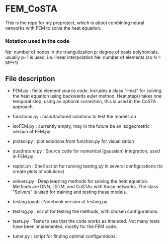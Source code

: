 # FEM_CoSTA

This is the repo for my preproject, which is about combining neural networks with FEM to solve the heat equation.


### Notation used in the code
Np: number of nodes in the triangulization
p: degree of basis polynomials, usually p=1 is used, i.e. linear interpolation
Ne: number of elements (so N = MP+1)


## File description

 - FEM.py : finite element source code. Includes a class "Heat" for solving the heat equation using backwards euler method. Heat.step() takes one temporal step, using an optional correction, this is used in the CoSTA approach.

 - functions.py : manufactured solutions to test the models on

 - isoFEM.py : currently empty, may in the future be an isogeometric version of FEM.py

 - plotsol.py : plot solutions from function.py for visualization

 - quadrature.py : Source code for numerical (gaussian) integration, used in FEM.py

 - replot.sh : Shell script for running testing.py in several configurations (to create plots of solutions)

 - solvers.py : Deep learning methods for solving the heat equation. Methods are DNN, LSTM, and CoSTAs with those networks. The class "Solvers" is used for training and testing these models.

 - testing.ipynb : Notebook version of testing.py

 - testing.py : script for testing the methods, with chosen configurations.

 - tests.py : Tests to see that the code works as intended. Not many tests have been implemented, mostly for the FEM code.

 - tuner.py : script for finding optimal configurations.
